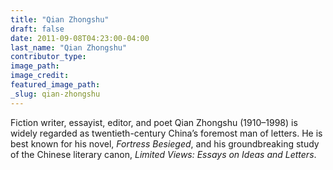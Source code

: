 ```yaml
---
title: "Qian Zhongshu"
draft: false
date: 2011-09-08T04:23:00-04:00
last_name: "Qian Zhongshu"
contributor_type:
image_path:
image_credit:
featured_image_path:
_slug: qian-zhongshu
---
```


Fiction writer, essayist, editor, and poet Qian Zhongshu (1910–1998) is widely regarded as twentieth-century China’s foremost man of letters. He is best known for his novel, _Fortress Besieged_, and his groundbreaking study of the Chinese literary canon, _Limited Views: Essays on Ideas and Letters_.

